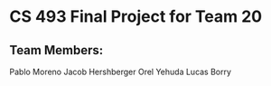 # CS 493 Final Project for Team 20 
## Team Members:
Pablo Moreno
Jacob Hershberger
Orel Yehuda
Lucas Borry